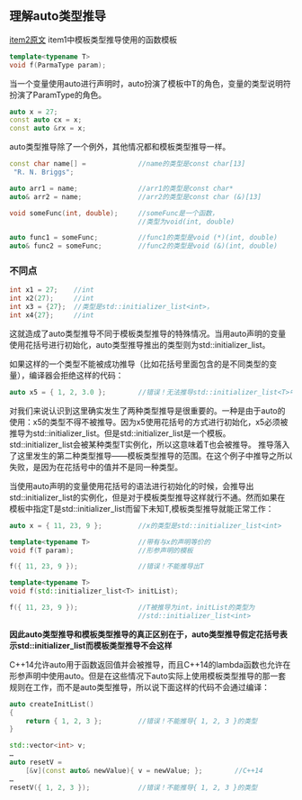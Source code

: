 ## 理解auto类型推导
[item2原文](https://cntransgroup.github.io/EffectiveModernCppChinese/1.DeducingTypes/item2.html)
item1中模板类型推导使用的函数模板
```C++
template<typename T>
void f(ParmaType param);
```
当一个变量使用auto进行声明时，auto扮演了模板中T的角色，变量的类型说明符扮演了ParamType的角色。
```C++
auto x = 27;
const auto cx = x;
const auto &rx = x;
```

auto类型推导除了一个例外，其他情况都和模板类型推导一样。
```C++
const char name[] =             //name的类型是const char[13]
 "R. N. Briggs";

auto arr1 = name;               //arr1的类型是const char*
auto& arr2 = name;              //arr2的类型是const char (&)[13]

void someFunc(int, double);     //someFunc是一个函数，
                                //类型为void(int, double)

auto func1 = someFunc;          //func1的类型是void (*)(int, double)
auto& func2 = someFunc;         //func2的类型是void (&)(int, double)
```

### 不同点
```C++
int x1 = 27;    //int
int x2(27);     //int
int x3 = {27};  //类型是std::initializer_list<int>，
int x4{27};     //int
```

这就造成了auto类型推导不同于模板类型推导的特殊情况。当用auto声明的变量使用花括号进行初始化，auto类型推导推出的类型则为std::initializer_list。

如果这样的一个类型不能被成功推导（比如花括号里面包含的是不同类型的变量），编译器会拒绝这样的代码：
```C++
auto x5 = { 1, 2, 3.0 };        //错误！无法推导std::initializer_list<T>中的T
```
对我们来说认识到这里确实发生了两种类型推导是很重要的。一种是由于auto的使用：x5的类型不得不被推导。因为x5使用花括号的方式进行初始化，x5必须被推导为std::initializer_list。但是std::initializer_list是一个模板。std::initializer_list<T>会被某种类型T实例化，所以这意味着T也会被推导。 推导落入了这里发生的第二种类型推导——模板类型推导的范围。在这个例子中推导之所以失败，是因为在花括号中的值并不是同一种类型。


当使用auto声明的变量使用花括号的语法进行初始化的时候，会推导出std::initializer_list<T>的实例化，但是对于模板类型推导这样就行不通。然而如果在模板中指定T是std::initializer_list<T>而留下未知T,模板类型推导就能正常工作：
```C++
auto x = { 11, 23, 9 };         //x的类型是std::initializer_list<int>

template<typename T>            //带有与x的声明等价的
void f(T param);                //形参声明的模板

f({ 11, 23, 9 });               //错误！不能推导出T

template<typename T>
void f(std::initializer_list<T> initList);

f({ 11, 23, 9 });               //T被推导为int，initList的类型为
                                //std::initializer_list<int>
```

**因此auto类型推导和模板类型推导的真正区别在于，auto类型推导假定花括号表示std::initializer_list而模板类型推导不会这样**

C++14允许auto用于函数返回值并会被推导，而且C++14的lambda函数也允许在形参声明中使用auto。但是在这些情况下auto实际上使用模板类型推导的那一套规则在工作，而不是auto类型推导，所以说下面这样的代码不会通过编译：
```C++
auto createInitList()
{
    return { 1, 2, 3 };         //错误！不能推导{ 1, 2, 3 }的类型
}

std::vector<int> v;
…
auto resetV = 
    [&v](const auto& newValue){ v = newValue; };        //C++14
…
resetV({ 1, 2, 3 });            //错误！不能推导{ 1, 2, 3 }的类型
```